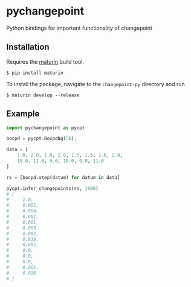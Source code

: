 # pychangepoint

Python bindings for important functionality of changepoint

## Installation

Requires the [maturin](https://github.com/PyO3/maturin) build tool.

```
$ pip install maturin
```

To install the package, navigate to the `changepoint-py` directory and run

```
$ maturin develop --release
```

## Example

```python
import pychangepoint as pycpt

bocpd = pycpt.BocpdNg(50);

data = [
    1.0, 2.0, 1.0, 2.0, 1.5, 1.5, 1.0, 2.0,
    10.0, 11.0, 9.0, 10.0, 9.0, 11.0
]

rs = [bocpd.step(datum) for datum in data]

pycpt.infer_changepoints(rs, 1000)
# [
#     1.0,
#     0.001,
#     0.004,
#     0.001,
#     0.001,
#     0.009,
#     0.081,
#     0.938,
#     0.002,
#     0.0,
#     0.0,
#     0.0,
#     0.001,
#     0.026
# ]
```

